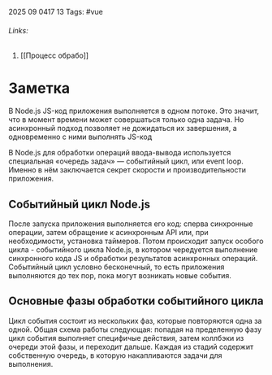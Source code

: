 2025 09 0417 13
Tags: #vue 
###### Links: 
1) [[Процесс обрабо]]
# Заметка
В Node.js JS-код приложения выполняется в одном потоке. Это значит, что в момент времени может совершаться только одна задача. Но асинхронный подход позволяет не дожидаться их завершения, а одновременно с ними выполнять JS-код

В Node.js для обработки операций ввода-вывода используется специальная «очередь задач» — событийный цикл, или event loop. Именно в нём заключается секрет скорости и производительности приложения.

## Событийный цикл Node.js
После запуска приложения выполняется его код: сперва синхронные операции, затем обращение к асинхронным API или, при необходимости, установка таймеров.
Потом происходит запуск особого цикла - событийного цикла Node.js, в котором чередуется выполнение синхронного кода JS и обработки результатов асинхронных операций. Событийный цикл условно бесконечный, то есть приложения выполняются до тех пор, пока могут возникать новые события.
## Основные фазы обработки событийного цикла
Цикл события состоит из нескольких фаз, которые повторяются одна за одной. Общая схема работы следующая: попадая на пределенную фазу цикл события выполняет специфичые действия, затем коллбэки из очереди этой фазы, и переходит дальше. Каждая из стадий содержит собственную очередь, в которую накапливаются задачи для выполнения.
